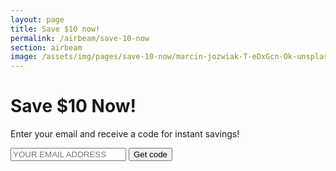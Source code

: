 ```yaml
---
layout: page
title: Save $10 now!
permalink: /airbeam/save-10-now
section: airbeam
image: /assets/img/pages/save-10-now/marcin-jozwiak-T-eDxGcn-Ok-unsplash.jpg
---
```


<div class="conversion-form save-10">
  <div class="conversion-form__container save-10__container">
    <h1 class="conversion-form__heading heading heading--conversion">Save $10 Now!</h1>
    <p class="conversion-form__paragraph">Enter your email and receive a&nbsp;code for instant savings!</p>
    <form name="discount-code" class="conversion-form__form" method="post" data-netlify="true">
      <input type="hidden" name="subject" value="New discount code request" />
      <input name="email" type="email" placeholder="YOUR EMAIL ADDRESS" class="conversion-form__input u--block" required />
      <input type="submit" value="Get code" class="button button--cta input--full-width" />
    </form>
  </div>
</div>

